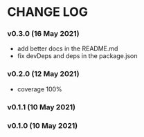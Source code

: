 # CHANGE LOG

### v0.3.0 (16 May 2021)

- add better docs in the README.md
- fix devDeps and deps in the package.json

### v0.2.0 (12 May 2021)

- coverage 100%

### v0.1.1 (10 May 2021)

### v0.1.0 (10 May 2021)

